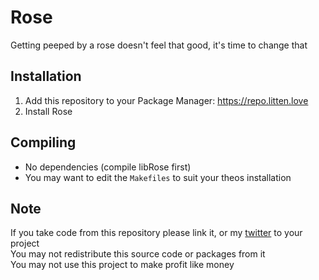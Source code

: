 # Rose
Getting peeped by a rose doesn't feel that good, it's time to change that

## Installation
1. Add this repository to your Package Manager: https://repo.litten.love
2. Install Rose

## Compiling
  - No dependencies (compile libRose first)
  - You may want to edit the `Makefiles` to suit your theos installation

## Note
If you take code from this repository please link it, or my [twitter](https://twitter.com/schneelittchen) to your project  
You may not redistribute this source code or packages from it  
You may not use this project to make profit like money
